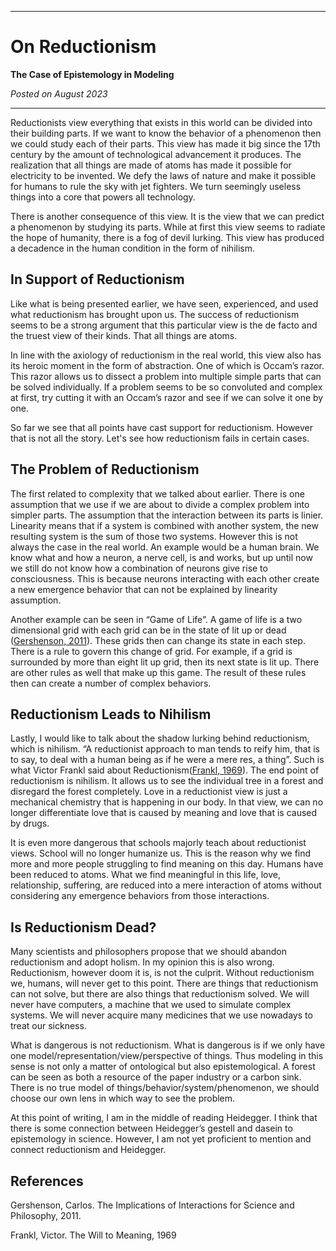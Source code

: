 ***

# On Reductionism

**The Case of Epistemology in Modeling**

*Posted on August 2023*

***

Reductionists view everything that exists in this world can be divided into their building parts. If we want to know the behavior of a phenomenon then we could study each of their parts. This view has made it big since the 17th century by the amount of technological advancement it produces. The realization that all things are made of atoms has made it possible for electricity to be invented. We defy the laws of nature and make it possible for humans to rule the sky with jet fighters. We turn seemingly useless things into a core that powers all technology.

There is another consequence of this view. It is the view that we can predict a phenomenon by studying its parts. While at first this view seems to radiate the hope of humanity, there is a fog of devil lurking. This view has produced a decadence in the human condition in the form of nihilism.

## In Support of Reductionism

Like what is being presented earlier, we have seen, experienced, and used what reductionism has brought upon us. The success of reductionism seems to be a strong argument that this particular view is the de facto and the truest view of their kinds. That all things are atoms.

In line with the axiology of reductionism in the real world, this view also has its heroic moment in the form of abstraction. One of which is Occam’s razor. This razor allows us to dissect a problem into multiple simple parts that can be solved individually. If a problem seems to be so convoluted and complex at first, try cutting it with an Occam’s razor and see if we can solve it one by one.

So far we see that all points have cast support for reductionism. However that is not all the story. Let's see how reductionism fails in certain cases.

## The Problem of Reductionism

The first related to complexity that we talked about earlier. There is one assumption that we use if we are about to divide a complex problem into simpler parts. The assumption that the interaction between its parts is linier. Linearity means that if a system is combined with another system, the new resulting system is the sum of those two systems. However this is not always the case in the real world. An example would be a human brain. We know what and how a neuron, a nerve cell, is and works, but up until now we still do not know how a combination of neurons give rise to consciousness. This is because neurons interacting with each other create a new emergence behavior that can not be explained by linearity assumption.

Another example can be seen in “Game of Life”. A game of life is a two dimensional grid with each grid can be in the state of lit up or dead ([Gershenson, 2011](#references)). These grids then can change its state in each step. There is a rule to govern this change of grid. For example, if a grid is surrounded by more than eight lit up grid, then its next state is lit up. There are other rules as well that make up this game. The result of these rules then can create a number of complex behaviors.

## Reductionism Leads to Nihilism

Lastly, I would like to talk about the shadow lurking behind reductionism, which is nihilism. “A reductionist approach to man tends to reify him, that is to say, to deal with a human being as if he were a mere res, a thing”. Such is what Victor Frankl said about Reductionism([Frankl, 1969](#references)). The end point of reductionism is nihilism. It allows us to see the individual tree in a forest and disregard the forest completely. Love in a reductionist view is just a mechanical chemistry that is happening in our body. In that view, we can no longer differentiate love that is caused by meaning and love that is caused by drugs.

It is even more dangerous that schools majorly teach about reductionist views. School will no longer humanize us. This is the reason why we find more and more people struggling to find meaning on this day. Humans have been reduced to atoms. What we find meaningful in this life, love, relationship, suffering, are reduced into a mere interaction of atoms without considering any emergence behaviors from those interactions.

## Is Reductionism Dead?

Many scientists and philosophers propose that we should abandon reductionism and adopt holism. In my opinion this is also wrong. Reductionism, however doom it is, is not the culprit. Without reductionism we, humans, will never get to this point. There are things that reductionism can not solve, but there are also things that reductionism solved. We will never have computers, a machine that we used to simulate complex systems. We will never acquire many medicines that we use nowadays to treat our sickness.

What is dangerous is not reductionism. What is dangerous is if we only have one model/representation/view/perspective of things. Thus modeling in this sense is not only a matter of ontological but also epistemological. A forest can be seen as both a resource of the paper industry or a carbon sink. There is no true model of things/behavior/system/phenomenon, we should choose our own lens in which way to see the problem.

At this point of writing, I am in the middle of reading Heidegger. I think that there is some connection between Heidegger’s gestell and dasein to epistemology in science. However, I am not yet proficient to mention and connect reductionism and Heidegger.

## References

Gershenson, Carlos. The Implications of Interactions for Science and Philosophy, 2011.

Frankl, Victor. The Will to Meaning, 1969

